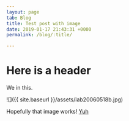 ```yaml
---
layout: page
tab: Blog
title: Test post with image
date: 2019-01-17 21:43:31 +0000
permalink: /blog/:title/

---
```

# Here is a header

We in this.

![]({{ site.baseurl }}/assets/lab20060518b.jpg)

Hopefully that image works! [Yuh]([https://github.com/])
